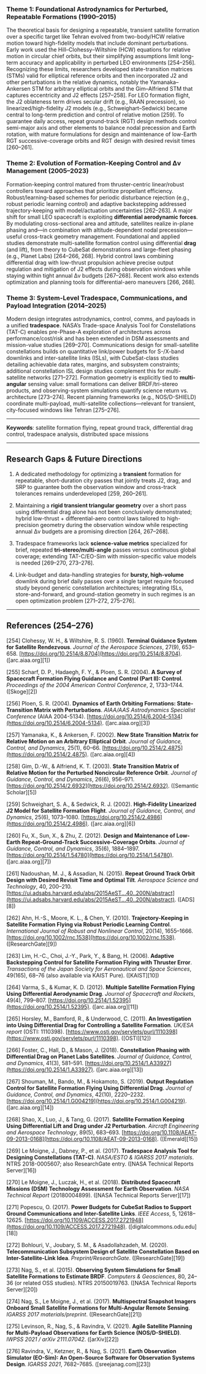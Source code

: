 ### Theme 1: Foundational Astrodynamics for Perturbed, Repeatable Formations (1990–2015)

The theoretical basis for designing a repeatable, transient satellite formation over a specific target like Tehran evolved from two-body/HCW relative motion toward high-fidelity models that include dominant perturbations. Early work used the Hill–Clohessy–Wiltshire (HCW) equations for relative motion in circular chief orbits, but their simplifying assumptions limit long-term accuracy and applicability in perturbed LEO environments [254–256].
Recognizing these limits, researchers developed state-transition matrices (STMs) valid for elliptical reference orbits and then incorporated J2 and other perturbations in the relative dynamics, notably the Yamanaka–Ankersen STM for arbitrary elliptical orbits and the Gim–Alfriend STM that captures eccentricity and J2 effects [257–258].
For LEO formation flight, the J2 oblateness term drives secular drift (e.g., RAAN precession), so linearized/high-fidelity J2 models (e.g., Schweighart–Sedwick) became central to long-term prediction and control of relative motion [259].
To guarantee daily access, repeat ground-track (RGT) design methods control semi-major axis and other elements to balance nodal precession and Earth rotation, with mature formulations for design and maintenance of low-Earth RGT successive-coverage orbits and RGT design with desired revisit times [260–261].

### Theme 2: Evolution of Formation-Keeping Control and Δv Management (2005–2023)

Formation-keeping control matured from thruster-centric linear/robust controllers toward approaches that prioritize propellant efficiency. Robust/learning-based schemes for periodic disturbance rejection (e.g., robust periodic learning control) and adaptive backstepping addressed trajectory-keeping with model/actuation uncertainties [262–263].
A major shift for small LEO spacecraft is exploiting **differential aerodynamic forces**. By modulating cross-sectional area and attitude, satellites realize in-plane phasing and—in combination with altitude-dependent nodal precession—useful cross-track geometry management. Foundational and applied studies demonstrate multi-satellite formation control using differential **drag** (and lift), from theory to CubeSat demonstrations and large-fleet phasing (e.g., Planet Labs) [264–266, 268].
Hybrid control laws combining differential drag with low-thrust propulsion achieve precise output regulation and mitigation of J2 effects during observation windows while staying within tight annual Δv budgets [267–268]. Recent work also extends optimization and planning tools for differential-aero maneuvers [266, 268].

### Theme 3: System-Level Tradespace, Communications, and Payload Integration (2014–2025)

Modern design integrates astrodynamics, control, comms, and payloads in a unified **tradespace**. NASA’s Trade-space Analysis Tool for Constellations (TAT-C) enables pre-Phase-A exploration of architectures across performance/cost/risk and has been extended in DSM assessments and mission-value studies [269–270].
Communications design for small-satellite constellations builds on quantitative link/power budgets for S-/X-band downlinks and inter-satellite links (ISLs), with CubeSat-class studies detailing achievable data rates, margins, and subsystem constraints; additional constellation ISL design studies complement this for multi-satellite networks [271–272].
Formation geometry is explicitly tied to **multi-angular** sensing value: small formations can deliver BRDF/tri-stereo products, and observing-system simulations quantify science return vs. architecture [273–274]. Recent planning frameworks (e.g., NOS/D-SHIELD) coordinate multi-payload, multi-satellite collections—relevant for transient, city-focused windows like Tehran [275–276].

---

**Keywords**: satellite formation flying, repeat ground track, differential drag control, tradespace analysis, distributed space missions

---

## Research Gaps & Future Directions

1. A dedicated methodology for optimizing a **transient** formation for repeatable, short-duration city passes that jointly treats J2, drag, and SRP to guarantee both the observation window and cross-track tolerances remains underdeveloped [259, 260–261].

2. Maintaining a **rigid transient triangular geometry** over a short pass using differential drag alone has not been conclusively demonstrated; hybrid low-thrust + differential-aero control laws tailored to high-precision geometry during the observation window while respecting annual Δv budgets are a promising direction [264, 267–268].

3. Tradespace frameworks lack **science-value metrics** specialized for brief, repeated **tri-stereo/multi-angle** passes versus continuous global coverage; extending TAT-C/EO-Sim with mission-specific value models is needed [269–270, 273–276].

4. Link-budget and data-handling strategies for **bursty, high-volume** downlink during brief daily passes over a single target require focused study beyond generic constellation architectures; integrating ISLs, store-and-forward, and ground-station geometry in such regimes is an open optimization problem [271–272, 275–276].

---

## References (254–276)

[254] Clohessy, W. H., & Wiltshire, R. S. (1960). **Terminal Guidance System for Satellite Rendezvous**. *Journal of the Aerospace Sciences*, 27(9), 653–658. [https://doi.org/10.2514/8.8704](https://doi.org/10.2514/8.8704). ([arc.aiaa.org][1])

[255] Scharf, D. P., Hadaegh, F. Y., & Ploen, S. R. (2004). **A Survey of Spacecraft Formation Flying Guidance and Control (Part II): Control**. *Proceedings of the 2004 American Control Conference*, 2, 1733–1744. ([Skoge][2])

[256] Ploen, S. R. (2004). **Dynamics of Earth Orbiting Formations: State-Transition Matrix with Perturbations**. *AIAA/AAS Astrodynamics Specialist Conference* (AIAA 2004-5134). [https://doi.org/10.2514/6.2004-5134](https://doi.org/10.2514/6.2004-5134). ([arc.aiaa.org][3])

[257] Yamanaka, K., & Ankersen, F. (2002). **New State Transition Matrix for Relative Motion on an Arbitrary Elliptical Orbit**. *Journal of Guidance, Control, and Dynamics*, 25(1), 60–66. [https://doi.org/10.2514/2.4875](https://doi.org/10.2514/2.4875). ([arc.aiaa.org][4])

[258] Gim, D.-W., & Alfriend, K. T. (2003). **State Transition Matrix of Relative Motion for the Perturbed Noncircular Reference Orbit**. *Journal of Guidance, Control, and Dynamics*, 26(6), 956–971. [https://doi.org/10.2514/2.6932](https://doi.org/10.2514/2.6932). ([Semantic Scholar][5])

[259] Schweighart, S. A., & Sedwick, R. J. (2002). **High-Fidelity Linearized J2 Model for Satellite Formation Flight**. *Journal of Guidance, Control, and Dynamics*, 25(6), 1073–1080. [https://doi.org/10.2514/2.4986](https://doi.org/10.2514/2.4986). ([arc.aiaa.org][6])

[260] Fu, X., Sun, X., & Zhu, Z. (2012). **Design and Maintenance of Low-Earth Repeat-Ground-Track Successive-Coverage Orbits**. *Journal of Guidance, Control, and Dynamics*, 35(6), 1884–1897. [https://doi.org/10.2514/1.54780](https://doi.org/10.2514/1.54780). ([arc.aiaa.org][7])

[261] Nadoushan, M. J., & Assadian, N. (2015). **Repeat Ground Track Orbit Design with Desired Revisit Time and Optimal Tilt**. *Aerospace Science and Technology*, 40, 200–210. [https://ui.adsabs.harvard.edu/abs/2015AeST...40..200N/abstract](https://ui.adsabs.harvard.edu/abs/2015AeST...40..200N/abstract). ([ADS][8])

[262] Ahn, H.-S., Moore, K. L., & Chen, Y. (2010). **Trajectory-Keeping in Satellite Formation Flying via Robust Periodic Learning Control**. *International Journal of Robust and Nonlinear Control*, 20(14), 1655–1666. [https://doi.org/10.1002/rnc.1538](https://doi.org/10.1002/rnc.1538). ([ResearchGate][9])

[263] Lim, H.-C., Choi, J.-Y., Park, Y., & Bang, H. (2006). **Adaptive Backstepping Control for Satellite Formation Flying with Thruster Error**. *Transactions of the Japan Society for Aeronautical and Space Sciences*, 49(165), 68–76 (also available via KAIST Pure). ([KAIST][10])

[264] Varma, S., & Kumar, K. D. (2012). **Multiple Satellite Formation Flying Using Differential Aerodynamic Drag**. *Journal of Spacecraft and Rockets*, 49(4), 799–807. [https://doi.org/10.2514/1.52395](https://doi.org/10.2514/1.52395). ([arc.aiaa.org][11])

[265] Horsley, M., Bamford, R., & Underwood, C. (2011). **An Investigation into Using Differential Drag for Controlling a Satellite Formation**. *UK/ESA report* (OSTI: 1110398). [https://www.osti.gov/servlets/purl/1110398](https://www.osti.gov/servlets/purl/1110398). ([OSTI][12])

[266] Foster, C., Hall, D., & Mason, J. (2018). **Constellation Phasing with Differential Drag on Planet Labs Satellites**. *Journal of Guidance, Control, and Dynamics*, 41(3), 581–591. [https://doi.org/10.2514/1.A33927](https://doi.org/10.2514/1.A33927). ([arc.aiaa.org][13])

[267] Shouman, M., Bando, M., & Hokamoto, S. (2019). **Output Regulation Control for Satellite Formation Flying Using Differential Drag**. *Journal of Guidance, Control, and Dynamics*, 42(10), 2220–2232. [https://doi.org/10.2514/1.G004219](https://doi.org/10.2514/1.G004219). ([arc.aiaa.org][14])

[268] Shao, X., Luo, J., & Tang, G. (2017). **Satellite Formation Keeping Using Differential Lift and Drag under J2 Perturbation**. *Aircraft Engineering and Aerospace Technology*, 89(5), 683–693. [https://doi.org/10.1108/AEAT-09-2013-0168](https://doi.org/10.1108/AEAT-09-2013-0168). ([Emerald][15])

[269] Le Moigne, J., Dabney, P., et al. (2017). **Tradespace Analysis Tool for Designing Constellations (TAT-C)**. *NASA/ESTO & IGARSS 2017 materials*. NTRS 2018-0005607; also ResearchGate entry. ([NASA Technical Reports Server][16])

[270] Le Moigne, J., Luczak, H., et al. (2018). **Distributed Spacecraft Missions (DSM) Technology Assessment for Earth Observation**. *NASA Technical Report* (20180004899). ([NASA Technical Reports Server][17])

[271] Popescu, O. (2017). **Power Budgets for CubeSat Radios to Support Ground Communications and Inter-Satellite Links**. *IEEE Access*, 5, 12618–12625. [https://doi.org/10.1109/ACCESS.2017.2721948](https://doi.org/10.1109/ACCESS.2017.2721948). ([digitalcommons.odu.edu][18])

[272] Bohlouri, V., Joubary, S. M., & Asadollahzadeh, M. (2020). **Telecommunication Subsystem Design of Satellite Constellation Based on Inter-Satellite-Link Idea**. *Preprint/ResearchGate*. ([ResearchGate][19])

[273] Nag, S., et al. (2015). **Observing System Simulations for Small Satellite Formations to Estimate BRDF**. *Computers & Geosciences*, 80, 24–36 (or related OSS studies). NTRS 20150019763. ([NASA Technical Reports Server][20])

[274] Nag, S., Le Moigne, J., et al. (2017). **Multispectral Snapshot Imagers Onboard Small Satellite Formations for Multi-Angular Remote Sensing**. *IGARSS 2017 materials/preprint*. ([ResearchGate][21])

[275] Levinson, R., Nag, S., & Ravindra, V. (2021). **Agile Satellite Planning for Multi-Payload Observations for Earth Science (NOS/D-SHIELD)**. *IWPSS 2021 / arXiv 2111.07042*. ([arXiv][22])

[276] Ravindra, V., Ketzner, R., & Nag, S. (2021). **Earth Observation Simulator (EO-Sim): An Open-Source Software for Observation Systems Design**. *IGARSS 2021*, 7682–7685. ([sreejanag.com][23])